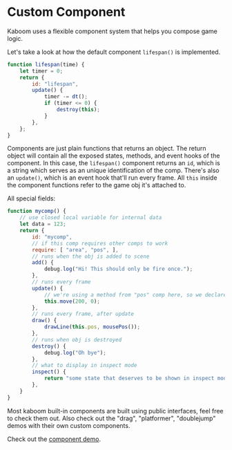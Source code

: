 # Custom Component

Kaboom uses a flexible component system that helps you compose game logic.

Let's take a look at how the default component `lifespan()` is implemented.

```js
function lifespan(time) {
	let timer = 0;
	return {
		id: "lifespan",
		update() {
			timer -= dt();
			if (timer <= 0) {
				destroy(this);
			}
		},
	};
}
```

Components are just plain functions that returns an object. The return object will contain all the exposed states, methods, and event hooks of the component. In this case, the `lifespan()` component returns an `id`, which is a string which serves as an unique identification of the comp. There's also an `update()`, which is an event hook that'll run every frame. All `this` inside the component functions refer to the game obj it's attached to.

All special fields:
```js
function mycomp() {
	// use closed local variable for internal data
	let data = 123;
	return {
		id: "mycomp",
		// if this comp requires other comps to work
		require: [ "area", "pos", ],
		// runs when the obj is added to scene
		add() {
			debug.log("Hi! This should only be fire once.");
		},
		// runs every frame
		update() {
			// we're using a method from "pos" comp here, so we declare require "pos" above
			this.move(200, 0);
		},
		// runs every frame, after update
		draw() {
			drawLine(this.pos, mousePos());
		},
		// runs when obj is destroyed
		destroy() {
			debug.log("Oh bye");
		},
		// what to display in inspect mode
		inspect() {
			return "some state that deserves to be shown in inspect mode";
		},
	}
}
```

Most kaboom built-in components are built using public interfaces, feel free to check them out. Also check out the "drag", "platformer", "doublejump" demos with their own custom components.

Check out the [component demo](https://kaboomjs.com/play?demo=component).
